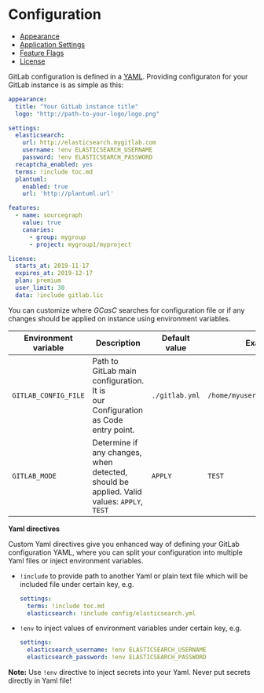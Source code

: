 # Configuration

* [Appearance](../appearance.md)
* [Application Settings](../application_settings.md)
* [Feature Flags](../features.md)
* [License](../license.md)

GitLab configuration is defined in a [YAML](https://docs.ansible.com/ansible/latest/reference_appendices/YAMLSyntax.html).
Providing configuraton for your GitLab instance is as simple as this:
```yaml
appearance:
  title: "Your GitLab instance title"
  logo: "http://path-to-your-logo/logo.png"

settings:
  elasticsearch:
    url: http://elasticsearch.mygitlab.com
    username: !env ELASTICSEARCH_USERNAME
    password: !env ELASTICSEARCH_PASSWORD
  recaptcha_enabled: yes
  terms: !include toc.md
  plantuml:
    enabled: true
    url: 'http://plantuml.url'

features:
  - name: sourcegraph
    value: true
    canaries:
      - group: mygroup
      - project: mygroup1/myproject

license:
  starts_at: 2019-11-17
  expires_at: 2019-12-17
  plan: premium
  user_limit: 30
  data: !include gitlab.lic
```

You can customize where _GCasC_ searches for configuration file or if any changes should be applied on instance
using environment variables.

| **Environment variable**    | **Description**                                                                           | **Default value**                | **Example**                     |
|-----------------------------|-------------------------------------------------------------------------------------------|----------------------------------|---------------------------------|
| `GITLAB_CONFIG_FILE`        | Path to GitLab main configuration. It is<br/>our Configuration as Code entry point.           | `./gitlab.yml`                   | `/home/myuser/gitlabconf.yml`   |
| `GITLAB_MODE`               | Determine if any changes, when detected,<br/>should be applied. Valid values: `APPLY`, `TEST` | `APPLY`                          | `TEST`                          |

**Yaml directives**

Custom Yaml directives give you enhanced way of defining your GitLab configuration YAML, where you can
split your configuration into multiple Yaml files or inject environment variables.

* `!include` to provide path to another Yaml or plain text file which will be included file 
under certain key, e.g.
    ```yaml
    settings:
      terms: !include toc.md
      elasticsearch: !include config/elasticsearch.yml
    ```
  
* `!env` to inject values of environment variables under certain key, e.g.
    ```yaml
    settings:
      elasticsearch_username: !env ELASTICSEARCH_USERNAME
      elasticsearch_password: !env ELASTICSEARCH_PASSWORD
    ```
  
**Note:** Use `!env` directive to inject secrets into your Yaml. Never put secrets directly in Yaml file!